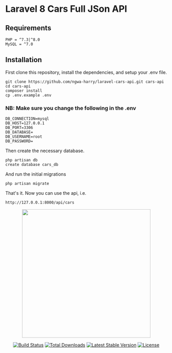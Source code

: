 
# Laravel 8 Cars Full JSon API

## Requirements

	PHP = ^7.3|^8.0
    MySQL = ^7.0

## Installation

First clone this repository, install the dependencies, and setup your .env file.

```
git clone https://github.com/ngwa-harry/laravel-cars-api.git cars-api
cd cars-api
composer install
cp .env.example .env
```
### NB: Make sure you change the following in the .env

    DB_CONNECTION=mysql
    DB_HOST=127.0.0.1
    DB_PORT=3306
    DB_DATABASE=
    DB_USERNAME=root
    DB_PASSWORD=

Then create the necessary database.

```
php artisan db
create database cars_db
```

And run the initial migrations

```
php artisan migrate
```
That's it. Now you can use the api, i.e.

```
http://127.0.0.1:8000/api/cars
```


<p align="center"><a href="https://laravel.com" target="_blank"><img src="https://raw.githubusercontent.com/laravel/art/master/logo-lockup/5%20SVG/2%20CMYK/1%20Full%20Color/laravel-logolockup-cmyk-red.svg" width="400"></a></p>

<p align="center">
<a href="https://travis-ci.org/laravel/framework"><img src="https://travis-ci.org/laravel/framework.svg" alt="Build Status"></a>
<a href="https://packagist.org/packages/laravel/framework"><img src="https://img.shields.io/packagist/dt/laravel/framework" alt="Total Downloads"></a>
<a href="https://packagist.org/packages/laravel/framework"><img src="https://img.shields.io/packagist/v/laravel/framework" alt="Latest Stable Version"></a>
<a href="https://packagist.org/packages/laravel/framework"><img src="https://img.shields.io/packagist/l/laravel/framework" alt="License"></a>
</p>

